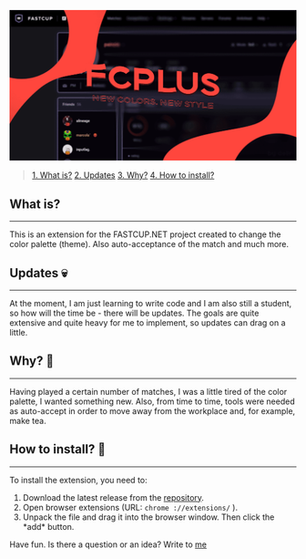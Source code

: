 ![FCPLUS](https://raw.githubusercontent.com/delirxgod/FCPlus/master/images/preview.png)

> [1. What is?](https://github.com/delirxgod/FCPlus#what-is)
> [2. Updates](https://github.com/delirxgod/FCPlus#what-is)
> [3. Why?](https://github.com/delirxgod/FCPlus#what-is)
> [4. How to install?](https://github.com/delirxgod/FCPlus#what-is)

## What is?
----------------------------------------
This is an extension for the FASTCUP.NET project created to change the color palette (theme). Also auto-acceptance of the match and much more.

## Updates :skull:
----------------------------------------
At the moment, I am just learning to write code and I am also still a student, so how will the time be - there will be updates. The goals are quite extensive and quite heavy for me to implement, so updates can drag on a little.

## Why? :woozy_face:
----------------------------------------
Having played a certain number of matches, I was a little tired of the color palette, I wanted something new. Also, from time to time, tools were needed as auto-accept in order to move away from the workplace and, for example, make tea.

## How to install? :hear_no_evil:
----------------------------------------
To install the extension, you need to:
1. Download the latest release from the [repository](https://github.com/delirxgod/FCPlus/releases).
2. Open browser extensions (URL:  `chrome ://extensions/` ).
3. Unpack the file and drag it into the browser window. Then click the \*add\* button.

Have fun. Is there a question or an idea? Write to [me](https://vk.com/d3lir)